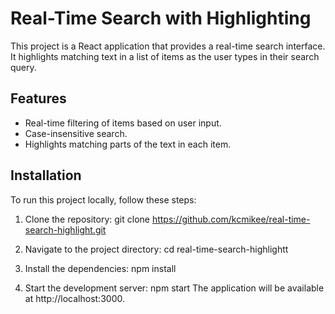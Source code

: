 # Real-Time Search with Highlighting

This project is a React application that provides a real-time search interface. It highlights matching text in a list of items as the user types in their search query.

## Features

- Real-time filtering of items based on user input.
- Case-insensitive search.
- Highlights matching parts of the text in each item.

## Installation

To run this project locally, follow these steps:

1. Clone the repository:
   git clone https://github.com/kcmikee/real-time-search-highlight.git

2. Navigate to the project directory:
   cd real-time-search-highlightt
3. Install the dependencies:
   npm install
4. Start the development server:
   npm start
   The application will be available at http://localhost:3000.
